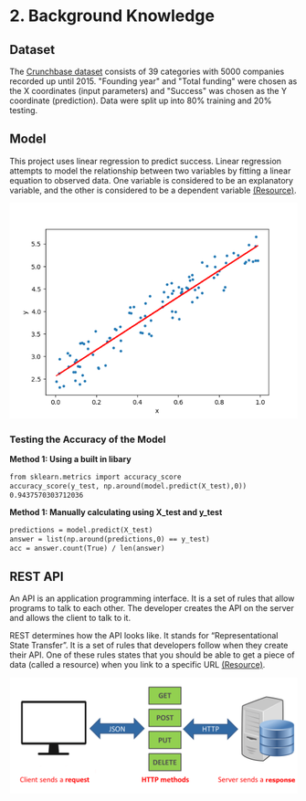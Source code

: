 # 2. **Background Knowledge**

## Dataset
The [Crunchbase dataset](https://www.kaggle.com/arindam235/startup-investments-crunchbase/data) consists of 39 categories with 5000 companies recorded up until 2015. "Founding year" and "Total funding" were chosen as the X coordinates (input parameters) and "Success" was chosen as the Y coordinate (prediction). Data were split up into 80% training and 20% testing.

## Model
This project uses linear regression to predict success. Linear regression attempts to model the relationship between two variables by fitting a linear equation to observed data. One variable is considered to be an explanatory variable, and the other is considered to be a dependent variable [(Resource)](http://www.stat.yale.edu/Courses/1997-98/101/linreg.htm).

![Linear Regression](https://github.com/shiyanboxer/Startup-Success-Predictor-v2/blob/master/Images/LinReg.png)

### Testing the Accuracy of the Model

**Method 1: Using a built in libary**

```
from sklearn.metrics import accuracy_score
accuracy_score(y_test, np.around(model.predict(X_test),0))
0.9437570303712036
```

**Method 1: Manually calculating using X_test and y_test**
```
predictions = model.predict(X_test)
answer = list(np.around(predictions,0) == y_test)
acc = answer.count(True) / len(answer)
```

## REST API

An API is an application programming interface. It is a set of rules that allow programs to talk to each other. The developer creates the API on the server and allows the client to talk to it.

REST determines how the API looks like. It stands for “Representational State Transfer”. It is a set of rules that developers follow when they create their API. One of these rules states that you should be able to get a piece of data (called a resource) when you link to a specific URL [(Resource)](https://www.smashingmagazine.com/2018/01/understanding-using-rest-api/).

![REST API](https://github.com/shiyanboxer/Startup-Success-Predictor-v2/blob/master/Images/what_is_rest_api.png)
